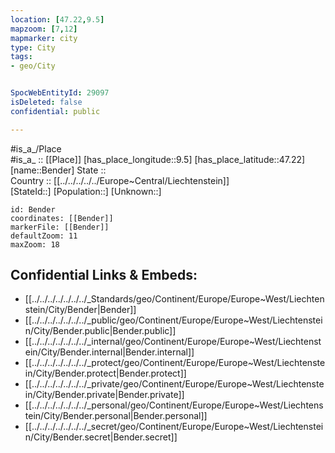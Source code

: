 ```yaml
---
location: [47.22,9.5] 
mapzoom: [7,12] 
mapmarker: city 
type: City
tags:
- geo/City


SpocWebEntityId: 29097
isDeleted: false
confidential: public

---
```

#is_a_/Place  
#is_a_ :: [[Place]] 
[has_place_longitude::9.5] 
[has_place_latitude::47.22] 
[name::Bender] 
State ::  
Country :: [[../../../../../Europe~Central/Liechtenstein]]  
[StateId::] 
[Population::] 
[Unknown::] 


```leaflet
id: Bender
coordinates: [[Bender]] 
markerFile: [[Bender]] 
defaultZoom: 11 
maxZoom: 18
```


## Confidential Links & Embeds: 
- [[../../../../../../../_Standards/geo/Continent/Europe/Europe~West/Liechtenstein/City/Bender|Bender]] 
- [[../../../../../../../_public/geo/Continent/Europe/Europe~West/Liechtenstein/City/Bender.public|Bender.public]] 
- [[../../../../../../../_internal/geo/Continent/Europe/Europe~West/Liechtenstein/City/Bender.internal|Bender.internal]] 
- [[../../../../../../../_protect/geo/Continent/Europe/Europe~West/Liechtenstein/City/Bender.protect|Bender.protect]] 
- [[../../../../../../../_private/geo/Continent/Europe/Europe~West/Liechtenstein/City/Bender.private|Bender.private]] 
- [[../../../../../../../_personal/geo/Continent/Europe/Europe~West/Liechtenstein/City/Bender.personal|Bender.personal]] 
- [[../../../../../../../_secret/geo/Continent/Europe/Europe~West/Liechtenstein/City/Bender.secret|Bender.secret]] 
